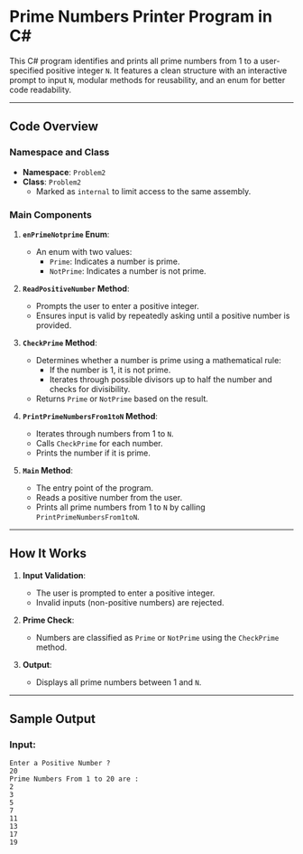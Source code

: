# Prime Numbers Printer Program in C#

This C# program identifies and prints all prime numbers from 1 to a user-specified positive integer `N`. It features a clean structure with an interactive prompt to input `N`, modular methods for reusability, and an enum for better code readability.

---

## Code Overview

### Namespace and Class
- **Namespace**: `Problem2`
- **Class**: `Problem2`
  - Marked as `internal` to limit access to the same assembly.

### Main Components

1. **`enPrimeNotprime` Enum**:
   - An enum with two values:
     - `Prime`: Indicates a number is prime.
     - `NotPrime`: Indicates a number is not prime.

2. **`ReadPositiveNumber` Method**:
   - Prompts the user to enter a positive integer.
   - Ensures input is valid by repeatedly asking until a positive number is provided.

3. **`CheckPrime` Method**:
   - Determines whether a number is prime using a mathematical rule:
     - If the number is 1, it is not prime.
     - Iterates through possible divisors up to half the number and checks for divisibility.
   - Returns `Prime` or `NotPrime` based on the result.

4. **`PrintPrimeNumbersFrom1toN` Method**:
   - Iterates through numbers from 1 to `N`.
   - Calls `CheckPrime` for each number.
   - Prints the number if it is prime.

5. **`Main` Method**:
   - The entry point of the program.
   - Reads a positive number from the user.
   - Prints all prime numbers from 1 to `N` by calling `PrintPrimeNumbersFrom1toN`.

---

## How It Works

1. **Input Validation**:
   - The user is prompted to enter a positive integer.
   - Invalid inputs (non-positive numbers) are rejected.

2. **Prime Check**:
   - Numbers are classified as `Prime` or `NotPrime` using the `CheckPrime` method.

3. **Output**:
   - Displays all prime numbers between 1 and `N`.

---

## Sample Output

### Input:
```plaintext
Enter a Positive Number ?
20
Prime Numbers From 1 to 20 are :
2
3
5
7
11
13
17
19

